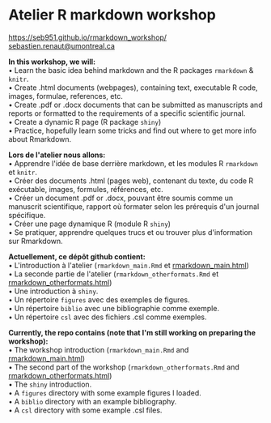 # Atelier R markdown workshop
https://seb951.github.io/rmarkdown_workshop/  
sebastien.renaut@umontreal.ca

**In this workshop, we will:**  
• Learn the basic idea behind markdown and the R packages `rmarkdown` & `knitr`.  
• Create .html documents (webpages), containing text, executable R code, images, formulae, references, etc.  
• Create .pdf or .docx documents that can be submitted as manuscripts and reports or formatted to the requirements of a specific scientific journal.  
• Create a dynamic R page (R package `shiny`)  
• Practice, hopefully learn some tricks and find out where to get more info about Rmarkdown.  

**Lors de l'atelier nous allons:**  
• Apprendre l'idée de base derrière markdown, et les modules R `rmarkdown` et `knitr`.   
• Créer des documents .html (pages web), contenant du texte, du code R exécutable, images, formules, références, etc.  
• Créer un document .pdf or .docx, pouvant être soumis comme un manuscrit scientifique, rapport où formater selon les prérequis d'un journal spécifique.  
• Créer une page dynamique R (module R `shiny`)  
• Se pratiquer, apprendre quelques trucs et ou trouver plus d'information sur Rmarkdown.

**Actuellement, ce dépôt github contient:**  
• L'introduction à l'atelier (`rmarkdown_main.Rmd` et [rmarkdown_main.html](https://seb951.github.io/rmarkdown_workshop/Rmarkdown/rmarkdown_main.html))  
• La seconde partie de l'atelier (`rmarkdown_otherformats.Rmd` et [rmarkdown_otherformats.html](https://seb951.github.io/rmarkdown_workshop/Rmarkdown/rmarkdown_otherformats.html))   
• Une introduction à `shiny`.  
• Un répertoire `figures` avec des exemples de figures.   
• Un répertoire `biblio` avec une bibliographie comme exemple.    
• Un répertoire `csl` avec des fichiers .csl comme exemples. 

**Currently, the repo contains (note that I'm still working on preparing the workshop):**    
• The workshop introduction (`rmarkdown_main.Rmd` and [rmarkdown_main.html](https://seb951.github.io/rmarkdown_workshop/Rmarkdown/rmarkdown_main.html))  
• The second part of the workshop (`rmarkdown_otherformats.Rmd` and [rmarkdown_otherformats.html](https://seb951.github.io/rmarkdown_workshop/Rmarkdown/rmarkdown_otherformats.html))    
• The `shiny` introduction.  
• A `figures` directory with some example figures I loaded.  
• A `biblio` directory with an example bibliography.  
• A `csl` directory with some example .csl files.  

